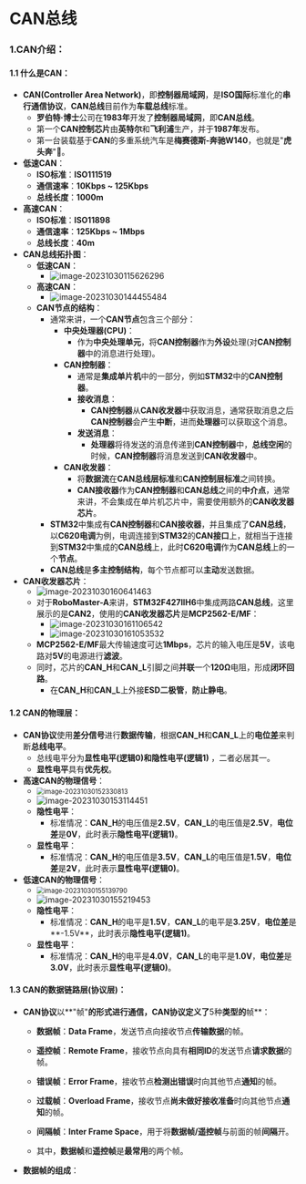 # CAN总线

### 1.CAN介绍：

#### 1.1 什么是CAN：

- **CAN(Controller Area Network)**，即**控制器局域网**，是**ISO国际**标准化的**串行通信协议**，**CAN总线**目前作为**车载总线**标准。
  - **罗伯特·博士**公司在**1983年**开发了**控制器局域网**，即**CAN总线**。
  - 第一个**CAN控制芯片**由**英特尔**和**飞利浦**生产，并于**1987年**发布。
  - 第一台装载基于**CAN**的多重系统汽车是**梅赛德斯-奔驰W140**，也就是"**虎头奔**":tiger:。
- **低速CAN**：
  - **ISO标准**：**ISO111519**
  - **通信速率**：**10Kbps ~ 125Kbps**
  - **总线长度**：**1000m**
- **高速CAN**：
  - **ISO标准**：**ISO11898**
  - **通信速率**：**125Kbps ~ 1Mbps**
  - **总线长度**：**40m**
- **CAN总线拓扑图**：
  - **低速CAN**：
    - ![image-20231030115626296](https://nickaljy-pictures.oss-cn-hangzhou.aliyuncs.com/image-20231030115626296.png)
  - **高速CAN**：
    - ![image-20231030144455484](https://nickaljy-pictures.oss-cn-hangzhou.aliyuncs.com/image-20231030144455484.png)
  - **CAN节点的结构**：
    - 通常来讲，一个**CAN节点**包含三个部分：
      - **中央处理器(CPU)**：
        - 作为**中央处理单元**，将**CAN控制器**作为**外设**处理(对**CAN控制器**中的消息进行处理)。
      - **CAN控制器**：
        -  通常是**集成单片机**中的一部分，例如**STM32**中的**CAN控制器**。
        - **接收消息**：
          - **CAN控制器**从**CAN收发器**中获取消息，通常获取消息之后**CAN控制器**会产生**中断**，进而**处理器**可以获取这个消息。
        - **发送消息**：
          - **处理器**将待发送的消息传递到**CAN控制器**中，**总线空闲**的时候，**CAN控制器**将消息发送到**CAN收发器**中。
      - **CAN收发器**：
        - 将**数据流**在**CAN总线层标准**和**CAN控制层标准**之间转换。
        - **CAN接收器**作为**CAN控制器**和**CAN总线**之间的**中介点**，通常来讲，不会集成在单片机芯片中，需要使用额外的**CAN收发器芯片**。
    - **STM32**中集成有**CAN控制器**和**CAN接收器**，并且集成了**CAN总线**，以**C620电调**为例，电调连接到**STM32**的**CAN接口**上，就相当于连接到**STM32**中集成的**CAN总线**上，此时**C620电调**作为**CAN总线**上的一个**节点**。
    - **CAN总线**是**多主控制结构**，每个节点都可以**主动**发送数据。
- **CAN收发器芯片**：
  - ![image-20231030160641463](https://nickaljy-pictures.oss-cn-hangzhou.aliyuncs.com/image-20231030160641463.png)
  - 对于**RoboMaster-A**来讲，**STM32F427IIH6**中集成两路**CAN总线**，这里展示的是**CAN2**，使用的**CAN收发器芯片**是**MCP2562-E/MF**：
    - ![image-20231030161106542](https://nickaljy-pictures.oss-cn-hangzhou.aliyuncs.com/image-20231030161106542.png)
    - ![image-20231030161053532](https://nickaljy-pictures.oss-cn-hangzhou.aliyuncs.com/image-20231030161053532.png)
  - **MCP2562-E/MF**最大传输速度可达**1Mbps**，芯片的输入电压是**5V**，该电路对**5V**的电源进行**滤波**。
  - 同时，芯片的**CAN_H**和**CAN_L**引脚之间**并联**一个**120Ω**电阻，形成**闭环回路**。
    - 在**CAN_H**和**CAN_L**上外接**ESD二极管**，**防止静电**。

#### 1.2 CAN的物理层：

- **CAN协议**使用**差分信号**进行**数据传输**，根据**CAN_H**和**CAN_L**上的**电位差**来判断**总线电平**。
  - 总线电平分为**显性电平(逻辑0)**和**隐性电平(逻辑1)** ，二者必居其一。
  - **显性电平**具有**优先权**。
- **高速CAN的物理信号**：
  - <img src="https://nickaljy-pictures.oss-cn-hangzhou.aliyuncs.com/image-20231030152330813.png" alt="image-20231030152330813" style="zoom:80%;" />
  - ![image-20231030153114451](https://nickaljy-pictures.oss-cn-hangzhou.aliyuncs.com/image-20231030153114451.png)
  - **隐性电平**：
    - 标准情况：**CAN_H**的电压值是**2.5V**，**CAN_L**的电压值是**2.5V**，**电位差**是**0V**，此时表示**隐性电平(逻辑1)**。
  - **显性电平**：
    - 标准情况：**CAN_H**的电压值是**3.5V**，**CAN_L**的电压值是**1.5V**，**电位差**是**2V**，此时表示**显性电平(逻辑0)**。
- **低速CAN的物理信号**：
  - <img src="https://nickaljy-pictures.oss-cn-hangzhou.aliyuncs.com/image-20231030155139790.png" alt="image-20231030155139790" style="zoom:80%;" />
  - ![image-20231030155219453](https://nickaljy-pictures.oss-cn-hangzhou.aliyuncs.com/image-20231030155219453.png)
  - **隐性电平**：
    - 标准情况：**CAN_H**的电平是**1.5V**，**CAN_L**的电平是**3.25V**，**电位差**是**-1.5V**，此时表示**隐性电平(逻辑1)**。
  - **显性电平**：
    - 标准情况：**CAN_H**的电平是**4.0V**，**CAN_L**的电平是**1.0V**，**电位差**是**3.0V**，此时表示**显性电平(逻辑0)**。

#### 1.3 CAN的数据链路层(协议层)：

- **CAN协议**以**"帧"**的形式进行通信，**CAN协议**定义了**5种**类型的**帧**：

  - **数据帧**：**Data Frame**，发送节点向接收节点**传输数据**的帧。
  - **遥控帧**：**Remote Frame**，接收节点向具有**相同ID**的发送节点**请求数据**的帧。
  - **错误帧**：**Error Frame**，接收节点**检测出错误**时向其他节点**通知**的帧。
  - **过载帧**：**Overload Frame**，接收节点**尚未做好接收准备**时向其他节点**通知**的帧。
  - **间隔帧**：**Inter Frame Space**，用于将**数据帧/遥控帧**与前面的帧**间隔**开。

  - 其中，**数据帧**和**遥控帧**是**最常用**的两个帧。

- **数据帧的组成**：